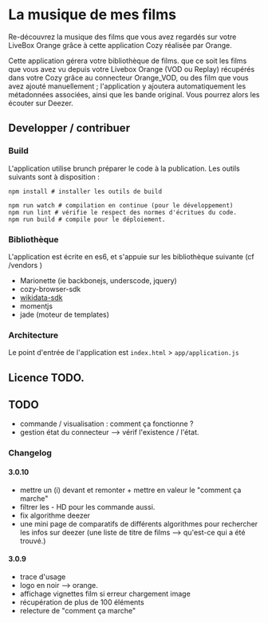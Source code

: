 # La musique de mes films

Re-découvrez la musique des films que vous avez regardés sur votre LiveBox Orange grâce à cette application Cozy réalisée par Orange.

Cette application gérera votre bibliothèque de films. que ce soit les films que vous avez vu depuis votre Livebox Orange (VOD ou Replay) récupérés dans votre Cozy grâce au connecteur Orange_VOD, ou des film que vous avez ajouté manuellement ; l'application y ajoutera automatiquement les métadonnées associées, ainsi que les bande original. Vous pourrez alors les écouter sur Deezer.

## Developper / contribuer

### Build

L'application utilise brunch préparer le code à la publication. Les outils suivants sont à disposition :

```
npm install # installer les outils de build

npm run watch # compilation en continue (pour le développement)
npm run lint # vérifie le respect des normes d'écritues du code.
npm run build # compile pour le déploiement.
```

### Bibliothèque

L'application est écrite en es6, et s'appuie sur les bibliothèque suivante (cf /vendors )

* Marionette (ie backbonejs, underscode, jquery)
* cozy-browser-sdk
* [wikidata-sdk](https://github.com/maxlath/wikidata-sdk)
* momentjs
* jade (moteur de templates)

### Architecture

Le point d'entrée de l'application est `index.html` > `app/application.js`

## Licence TODO.

## TODO
* commande / visualisation : comment ça fonctionne ?
* gestion état du connecteur --> vérif l'existence / l'état.


### Changelog

#### 3.0.10
* mettre un (i) devant et remonter + mettre en valeur le "comment ça marche"
* filtrer les - HD pour les commande aussi.
* fix algorithme deezer
* une mini page de comparatifs de différents algorithmes pour rechercher les infos sur deezer (une liste de titre de films --> qu'est-ce qui a été trouvé.)


#### 3.0.9
* trace d'usage
* logo en noir --> orange.
* affichage vignettes film si erreur chargement image
* récupération de plus de 100 éléments
* relecture de "comment ça marche"

